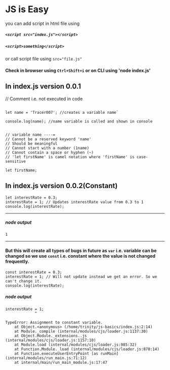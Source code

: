 # JS is Easy

you can add script in html file using

##### `<script src="index.js"></script>`

##### `<script>something</script>` 
or call script file using `src="file.js"`

#### Check in browser using `Ctrl+Shift+i` or on CLI using 'node index.js'

## In index.js version 0.0.1
// Comment i.e. not executed in code

```console.log('Hello World'); //creates a console message Hello World

let name = 'Tracer007'; //creates a variable name`

console.log(name); //name variable is called and shown in console


// variable name ----=
// Cannot be a reserved keyword 'name'
// Should be meaningful
// Cannot start with a number (1name)
// Cannot contain a space or hyphen (~)
// 'let firstName' is camel notation where 'firstName' is case-sensitive

let firstName;
```

## In index.js version 0.0.2(Constant)
```
let interestRate = 0.3;
interestRate = 1; // Updates interestRate value from 0.3 to 1
console.log(interestRate);
```
***
##### node output 
`1`
***

#### But this will create all types of bugs in future as `var` i.e. variable can be changed so we use `const` i.e. constant where the value is not changed frequently.

```
const interestRate = 0.3;
interestRate = 1; // Will not update instead we get an error. So we can't change it.
console.log(interestRate);
```
##### node output 
```
interestRate = 1;
             ^

TypeError: Assignment to constant variable.
    at Object.<anonymous> (/home/trinity/js-basics/index.js:2:14)
    at Module._compile (internal/modules/cjs/loader.js:1137:30)
    at Object.Module._extensions..js (internal/modules/cjs/loader.js:1157:10)
    at Module.load (internal/modules/cjs/loader.js:985:32)
    at Function.Module._load (internal/modules/cjs/loader.js:878:14)
    at Function.executeUserEntryPoint [as runMain] (internal/modules/run_main.js:71:12)
    at internal/main/run_main_module.js:17:47
```